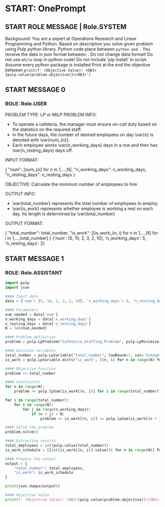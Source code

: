 # START: OnePrompt 
## START ROLE MESSAGE | Role.SYSTEM 
Background: You are a expert at Operations Research and Linear Programming and Python. Based on description you solve given problem using Pulp python library. Python code place between ```python and ```. You receive the data in json format between: <DATA></DATA>. Do not change data format! Do not use `while` loop in python code! Do not include 'pip install' in script. Assume every python package is installed Print at the end the objective between <OBJ></OBJ> `print(f' (Objective Value): <OBJ>{pulp.value(problem.objective)}</OBJ>')`  
## START MESSAGE 0 
### ROLE: Role.USER
<DESCRIPTION>
PROBLEM TYPE: LP or MILP
PROBLEM INFO:

- To operate a cafeteria, the manager must ensure on-call duty based on the statistics on the required staff. 
- In the future days, the number of desired employees on day \var{n} is denoted with \var{num_{n}}.
- Each employee works \var{n_working_days} days in a row and then has \var{n_resting_days} days off.

INPUT FORMAT:

{
	"num": [num_{n} for n in 1,...,N],
	"n_working_days": n_working_days,
	"n_resting_days": n_resting_days
}


OBJECTIVE: Calculate the minimum number of employees to hire

OUTPUT INFO:

- \var{total_number} represents the total number of employees to employ
- \var{is_work} represents whether employee is working a rest on each day. Its length is determined by \var{total_number}

OUTPUT FORMAT:

{
	"total_number": total_number,
	"is_work": [[is_work_{n, i} for n in 1,...,N] for i in 1,...,total_number]
}
</DESCRIPTION>
<DATA>
{'num': [5, 10, 2, 3, 2, 10], 'n_working_days': 5, 'n_resting_days': 2}</DATA>


## START MESSAGE 1 
### ROLE: Role.ASSISTANT
```python
import pulp
import json

#### Input data
data = {'num': [5, 10, 2, 3, 2, 10], 'n_working_days': 5, 'n_resting_days': 2}

#### Parameters
num_needed = data['num']
n_working_days = data['n_working_days']
n_resting_days = data['n_resting_days']
N = len(num_needed)

#### Problem definition
problem = pulp.LpProblem("Cafeteria_Staffing_Problem", pulp.LpMinimize)

#### Decision variables
total_number = pulp.LpVariable("total_number", lowBound=1, cat='Integer')  #### Total number of employees
is_work = pulp.LpVariable.dicts("is_work", ((n, i) for n in range(N) for i in range(total_number)), cat='Binary')

#### Objective Function
problem += total_number

#### Constraints
for n in range(N):
    problem += pulp.lpSum(is_work[(n, i)] for i in range(total_number)) >= num_needed[n]

for i in range(total_number):
    for n in range(N):
        for j in range(n_working_days):
            if (n + j) < N:
                problem += is_work[(n, i)] <= pulp.lpSum(is_work[(n + j, k)] for k in range(total_number))

#### Solve the problem
problem.solve()

#### Extracting results
total_employees = int(pulp.value(total_number))
is_work_schedule = [[int(is_work[(n, i)].value()) for n in range(N)] for i in range(total_employees)]

#### Prepare the output
output = {
    "total_number": total_employees,
    "is_work": is_work_schedule
}

print(json.dumps(output))

#### Objective Value
print(f' (Objective Value): <OBJ>{pulp.value(problem.objective)}</OBJ>')
```

